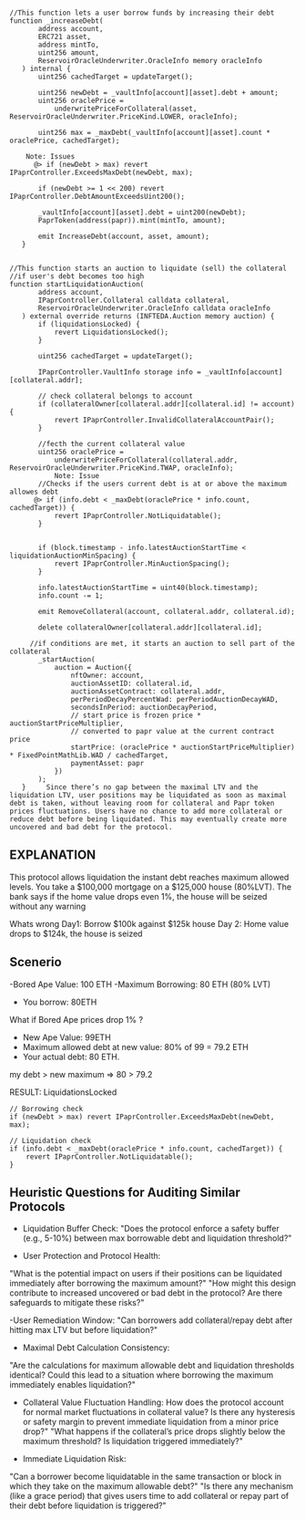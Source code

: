  ```solidity

 //This function lets a user borrow funds by increasing their debt
 function _increaseDebt(
        address account,
        ERC721 asset,
        address mintTo,
        uint256 amount,
        ReservoirOracleUnderwriter.OracleInfo memory oracleInfo
    ) internal {
        uint256 cachedTarget = updateTarget();
         
        uint256 newDebt = _vaultInfo[account][asset].debt + amount;
        uint256 oraclePrice =
            underwritePriceForCollateral(asset, ReservoirOracleUnderwriter.PriceKind.LOWER, oracleInfo);

        uint256 max = _maxDebt(_vaultInfo[account][asset].count * oraclePrice, cachedTarget);

     Note: Issues
       @> if (newDebt > max) revert IPaprController.ExceedsMaxDebt(newDebt, max);

        if (newDebt >= 1 << 200) revert IPaprController.DebtAmountExceedsUint200();

        _vaultInfo[account][asset].debt = uint200(newDebt);
        PaprToken(address(papr)).mint(mintTo, amount);

        emit IncreaseDebt(account, asset, amount);
    }


//This function starts an auction to liquidate (sell) the collateral
//if user's debt becomes too high
function startLiquidationAuction(
        address account,
        IPaprController.Collateral calldata collateral,
        ReservoirOracleUnderwriter.OracleInfo calldata oracleInfo
    ) external override returns (INFTEDA.Auction memory auction) {
        if (liquidationsLocked) {
            revert LiquidationsLocked();
        }

        uint256 cachedTarget = updateTarget();

        IPaprController.VaultInfo storage info = _vaultInfo[account][collateral.addr];

        // check collateral belongs to account
        if (collateralOwner[collateral.addr][collateral.id] != account) {
            revert IPaprController.InvalidCollateralAccountPair();
        }
        
        //fecth the current collateral value
        uint256 oraclePrice =
            underwritePriceForCollateral(collateral.addr, ReservoirOracleUnderwriter.PriceKind.TWAP, oracleInfo);
            Note: Issue 
        //Checks if the users current debt is at or above the maximum allowes debt
       @> if (info.debt < _maxDebt(oraclePrice * info.count, cachedTarget)) {
            revert IPaprController.NotLiquidatable();
        }
       
       
        if (block.timestamp - info.latestAuctionStartTime < liquidationAuctionMinSpacing) {
            revert IPaprController.MinAuctionSpacing();
        }

        info.latestAuctionStartTime = uint40(block.timestamp);
        info.count -= 1;

        emit RemoveCollateral(account, collateral.addr, collateral.id);

        delete collateralOwner[collateral.addr][collateral.id];

      //if conditions are met, it starts an auction to sell part of the collateral
        _startAuction(
            auction = Auction({
                nftOwner: account,
                auctionAssetID: collateral.id,
                auctionAssetContract: collateral.addr,
                perPeriodDecayPercentWad: perPeriodAuctionDecayWAD,
                secondsInPeriod: auctionDecayPeriod,
                // start price is frozen price * auctionStartPriceMultiplier,
                // converted to papr value at the current contract price
                startPrice: (oraclePrice * auctionStartPriceMultiplier) * FixedPointMathLib.WAD / cachedTarget,
                paymentAsset: papr
            })
        );
    }     Since there’s no gap between the maximal LTV and the liquidation LTV, user positions may be liquidated as soon as maximal debt is taken, without leaving room for collateral and Papr token prices fluctuations. Users have no chance to add more collateral or reduce debt before being liquidated. This may eventually create more uncovered and bad debt for the protocol.

```

## EXPLANATION
This protocol allows liquidation the instant debt reaches maximum allowed levels.
You take a $100,000 mortgage on a $125,000 house (80%LVT). 
The bank says if the home value drops even 1%, the house will be seized without any warning

Whats wrong
Day1: Borrow $100k against $125k house
Day 2: Home value drops to $124k, the house is seized

## Scenerio 
-Bored Ape Value: 100 ETH
-Maximum Borrowing: 80 ETH (80% LVT)
- You borrow: 80ETH

What if Bored Ape prices drop 1% ?

- New Ape Value: 99ETH
- Maximum allowed debt at new value: 80% of 99 = 79.2 ETH
- Your actual debt: 80 ETH.

my debt > new maximum =>  80 > 79.2 

RESULT: LiquidationsLocked

``` solidity
// Borrowing check
if (newDebt > max) revert IPaprController.ExceedsMaxDebt(newDebt, max);

// Liquidation check
if (info.debt < _maxDebt(oraclePrice * info.count, cachedTarget)) {
    revert IPaprController.NotLiquidatable();
}
```


## Heuristic Questions for Auditing Similar Protocols

- Liquidation Buffer Check:
"Does the protocol enforce a safety buffer (e.g., 5-10%) between max borrowable debt and liquidation threshold?"

- User Protection and Protocol Health:

"What is the potential impact on users if their positions can be liquidated immediately after borrowing the maximum amount?"
"How might this design contribute to increased uncovered or bad debt in the protocol? Are there safeguards to mitigate these risks?"

-User Remediation Window:
"Can borrowers add collateral/repay debt after hitting max LTV but before liquidation?"

- Maximal Debt Calculation Consistency:

"Are the calculations for maximum allowable debt and liquidation thresholds identical? Could this lead to a situation where borrowing the maximum immediately enables liquidation?"

- Collateral Value Fluctuation Handling:
How does the protocol account for normal market fluctuations in collateral value? Is there any hysteresis or safety margin to prevent immediate liquidation from a minor price drop?"
"What happens if the collateral’s price drops slightly below the maximum threshold? Is liquidation triggered immediately?"

- Immediate Liquidation Risk:

"Can a borrower become liquidatable in the same transaction or block in which they take on the maximum allowable debt?"
"Is there any mechanism (like a grace period) that gives users time to add collateral or repay part of their debt before liquidation is triggered?"


